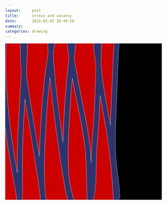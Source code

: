 ```yaml
---
layout:     post
title:      stress and vacancy
date:       2016-02-02 20:49:59
summary:    
categories: drawing
---
```

![stress and vacancy](/images/diary/stress-and-vacancy.png "BREAK")
